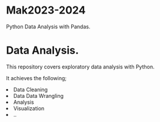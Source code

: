 # Mak2023-2024

Python Data Analysis with Pandas.

# Data Analysis.

This repository covers exploratory data analysis with Python.

It achieves the following;
<li>Data Cleaning</li>
<li>Data Data Wrangling</li>
<li>Analysis</li>
<li>Visualization</li>
<li>..</li>
